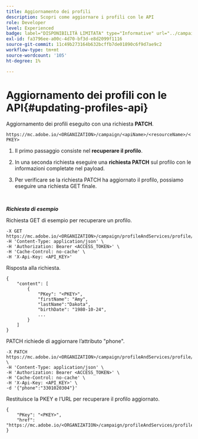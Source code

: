 ```yaml
---
title: Aggiornamento dei profili
description: Scopri come aggiornare i profili con le API
role: Developer
level: Experienced
badge: label="DISPONIBILITÀ LIMITATA" type="Informative" url="../campaign-standard-migration-home.md" tooltip="Limitato agli utenti di Campaign Standard migrati"
exl-id: fa3796ee-a00c-4d70-bf3d-e8d2099f1116
source-git-commit: 11c49b273164b632bcffb7de01890c6f9d7ae9c2
workflow-type: tm+mt
source-wordcount: '105'
ht-degree: 1%

---
```


# Aggiornamento dei profili con le API{#updating-profiles-api}

Aggiornamento dei profili eseguito con una richiesta **PATCH**.

`https://mc.adobe.io/<ORGANIZATION>/campaign/<apiName>/<resourceName>/<PKEY>`

1. Il primo passaggio consiste nel **recuperare il profilo**.

1. In una seconda richiesta eseguire una **richiesta PATCH** sul profilo con le informazioni completate nel payload.

1. Per verificare se la richiesta PATCH ha aggiornato il profilo, possiamo eseguire una richiesta GET finale.

<br/>

***Richiesta di esempio***

Richiesta GET di esempio per recuperare un profilo.

```
-X GET https://mc.adobe.io/<ORGANIZATION>/campaign/profileAndServices/profile/<PKEY>\
-H 'Content-Type: application/json' \
-H 'Authorization: Bearer <ACCESS_TOKEN>' \
-H 'Cache-Control: no-cache' \
-H 'X-Api-Key: <API_KEY>'
```

Risposta alla richiesta.

```
{
    "content": [
        {
            "PKey": "<PKEY>",
            "firstName": "Amy",
            "lastName":"Dakota",
            "birthDate": "1980-10-24",
            ...
        }
    ]
}
```

PATCH richiede di aggiornare l’attributo &quot;phone&quot;.

```
-X PATCH https://mc.adobe.io/<ORGANIZATION>/campaign/profileAndServices/profile/<PKEY> \
-H 'Content-Type: application/json' \
-H 'Authorization: Bearer <ACCESS_TOKEN>' \
-H 'Cache-Control: no-cache' \
-H 'X-Api-Key: <API_KEY>' \
-d '{"phone":"3301020304"}'
```

Restituisce la PKEY e l’URL per recuperare il profilo aggiornato.

```
{
    "PKey": "<PKEY>",
    "href": "https://mc.adobe.io/<ORGANIZATION>/campaign/profileAndServices/profile/@2v1dr3ZKJveMDhAdh0MPnh9hNQQ93qb7AW6BNVVKknjwXvTZRBAgUqz1SNcB4ZndgjqOofx3BwBZYBftlmObISoM3rs"
}
```
